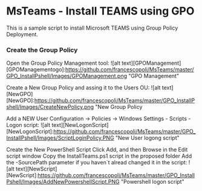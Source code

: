 # MsTeams - Install TEAMS using GPO

This is a sample script to install Microsoft TEAMS using Group Policy Deployment.


### Create the Group Policy

Open the Group Policy Management tool:
    ![alt text][GPOManagement]
    [GPOManagementogo]:<https://github.com/francescopoli/MsTeams/master/GPO_InstallPshell/Images/GPOManagement.png> "GPO Management"

Create a New Group Policy and assing it to the Users OU:
    ![alt text][NewGPO]
    [NewGPO]:https://github.com/francescopoli/MsTeams/master/GPO_InstallPshell/Images/CreateNewPolicy.png "New Group Policy

Add a NEW User Configuration -> Policies -> Windows Settings - Scripts - Logon script:
    ![alt text][NewLogonScript]
    [NewLogonScript]:https://github.com/francescopoli/MsTeams/master/GPO_InstallPshell/Images/ScriptLoginPolicy.PNG "New User logong script"

Create the New PowerShell Script
Click Add, and then Browse in the Edit script window
Copy the InstallTeams.ps1 script in the proposed folder
Add the -SourcePath parameter if you haven`t alread changed it in the script:
    ![alt text][NewScript]
    [NewScript]:https://github.com/francescopoli/MsTeams/master/GPO_InstallPshell/Images/AddNewPowershellScript.PNG "Powershell logon script"

